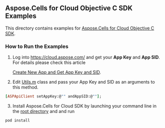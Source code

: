 ## Aspose.Cells for Cloud Objective C SDK Examples
This directory contains examples for [Aspose.Cells for Cloud Objective C SDK](https://github.com/aspose-cells/Aspose.Cells-for-Cloud/tree/master/SDKs/Aspose.Cells-Cloud-SDK-for-Objective-C).

### How to Run the Examples
1. Log into https://cloud.aspose.com/ and get your **App Key** and **App SID**. For details please check this article

   [Create New App and Get App Key and SID](https://docs.asposeptyltd.com/display/totalcloud/Create+New+App+and+Get+App+Key+and+SID).

2. Edit [Utils.m](https://github.com/aspose-cells/Aspose.Cells-for-Cloud/blob/master/Examples/Objective%20C/Aspose.Cells/Aspose.Cells/Utils.m) class and pass your App Key and SID as an arguments to this method.
```ruby
[ASPApiClient setAppKey:@"" andAppSID:@""];
```
3. Install Aspose.Cells for Cloud SDK by launching your command line in the [root directory](https://github.com/aspose-cells/Aspose.Cells-for-Cloud/tree/master/Examples/Objective%20C/Aspose.Cells) and and run 
```ruby
pod install
```

